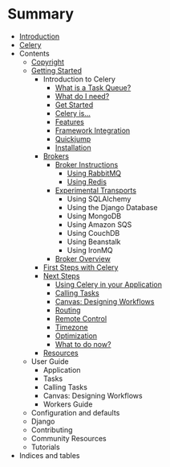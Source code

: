 # Summary

* [Introduction](README.md)
* [Celery](celery.md)
* Contents
   * [Copyright](copyright.md)
   * [Getting Started](getting_started.md)
       * Introduction to Celery
           * [What is a Task Queue?](what_is_a_task_queue.md)
           * [What do I need?](what_do_i_need.md)
           * [Get Started](get_started.md)
           * [Celery is…](celery_is.md)
           * [Features](features.md)
           * [Framework Integration](framework_integration.md)
           * [Quickjump](quickjump.md)
           * [Installation](installation.md)
       * [Brokers](brokers.md)
           * [Broker Instructions](broker_instructions.md)
               * [Using RabbitMQ](using_rabbitmq.md)
               * [Using Redis](using_redis.md)
           * [Experimental Transports](experimental_transports.md)
               * Using SQLAlchemy
               * Using the Django Database
               * Using MongoDB
               * Using Amazon SQS
               * Using CouchDB
               * Using Beanstalk
               * Using IronMQ
           * [Broker Overview](broker_overview.md)
       * [First Steps with Celery](first_steps_with_celery.md)
       * [Next Steps](next_steps.md)
           * [Using Celery in your Application](using_celery_in_your_application.md)
           * [Calling Tasks](calling_tasks.md)
           * [Canvas: Designing Workflows](canvas_designing_workflows.md)
           * [Routing](routing.md)
           * [Remote Control](remote_control.md)
           * [Timezone](timezone.md)
           * [Optimization](optimization.md)
           * [What to do now?](what_to_do_now.md)
       * [Resources](resources.md)
   * User Guide
       * Application
       * Tasks
       * Calling Tasks
       * Canvas: Designing Workflows
       * Workers Guide
   * Configuration and defaults
   * Django
   * Contributing
   * Community Resources
   * Tutorials
* Indices and tables

